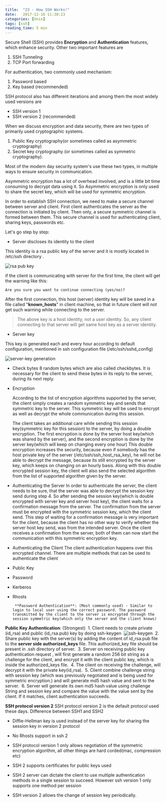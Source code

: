 ```yaml
---
title:  "23 - How SSH Works!"
date:   2017-12-16 11:30:23
categories: [Unix]
tags: [ssh]
reading_time: 5 min
---
```

Secure Shell (SSH) provides **Encryption** and **Authentication** features, which enhance security.  Other two important features are
1. SSH Tunneling
2. TCP Port forwarding

For authentication, two commonly used mechanism:
1. Password based
2. Key based (recommended)

SSH protocol also has different iterations and among them the most widely used versions are 

 - SSH version 1
 - SSH version 2 (recommended)

When we discuss encryption and data security, there are two types of primarily used cryptographic systems. 

1. Public Key cryptography(or sometimes called as asymmetric cryptography)
2. Secret key cryptography (or sometimes called as symmetric cryptography). 

Most of the modern day security system's use these two types, in multiple ways to ensure security in communication. 

Asymmetric encryption has a lot of overhead involved, and is a little bit time consuming to decrypt data using it. So Asymmetric encryption is only used to share the secret key, which will be used for symmetric encryption.

In order to establish SSH connection, we need to make a secure channel between server and client. First client authenticates the server as the connection is initiated by client. Then only, a secure symmetric channel is formed between them. This secure channel is used for authenticating client, sharing keys, passwords etc. 

Let's go step by step:

 - Server discloses its identity to the client

This identity is a rsa public key of the server and it is mostly located in /etc/ssh directory .

![rsa pub key](https://i.imgur.com/r6Q1tNs.png)

if the client is communicating with server for the first time, the client will get the warning like this:

    Are you sure you want to continue connecting (yes/no)?

After the first connection, this host (server) identity key will be saved in a file called "**known_hosts**" in client machine, so that in future client will not get such warning while connecting to the server.

> The above key is a host identity, not a user identity. So, any client
> connecting to that server will get same host key as a server identity.

 - Server key

This key is generated each and every hour according to default configuration, mentioned in ssh configuration file (/etc/ssh/sshd_config)

![server-key generation](https://i.imgur.com/ZmbwHtm.png)

 - Check bytes
8 random bytes which are also called checkbytes. It is necessary for the client to send these bytes in its reply to the server, during its next reply.

 - Encryption

	According to the list of encryption algorithms supported by the server, the client simply creates a random symmetric key and sends that symmetric key to the server. This symmetric key will be used to encrypt as well as decrypt the whole communication during this session.

	The client takes an additional care while sending this session key(symmetric key for this session) to the server, by doing a double encryption. The first encryption is done by the server host key(which was shared by the server), and the second encryption is done by the server key(which will keep on changing every one hour) This double encryption increases the security, because even if somebody has the host private key of the server (/etc/ssh/ssh_host_rsa_key), he will not be able to decrypt the message, because its still encrypted by the server key, which keeps on changing on an hourly basis. Along with this double encrypted session key, the client will also send the selected algorithm from the list of supported algorithm given by the server.

 - Authenticating the Server
In order to authenticate the server, the client needs to be sure, that the server was able to decrypt the session key send during step 4. So after sending the session key(which is double encrypted with server key and server host key), the client waits for a confirmation message from the server.
The confirmation from the server must be encrypted with the symmetric session key, which the client send. This step of waiting for a confirmation message is very important for the client, because the client has no other way to verify whether the server host key send, was from the intended server.
Once the client receives a confirmation from the server, both of them can now start the communication with this symmetric encryption key.

 - Authenticating the Client
The client authentication happens over this encrypted channel. There are multiple methods that can be used to authenticate the client

 - Public Key
 - Password
 - Kerberos
 - Rhosts

		**Password Authentication**: (Most commonly used) - Similar to login to local user using the correct password. The password transmitted by the client to the server is encrypted through the session symmetric key(which only the server and the client knows)

**Public Key Authentication**: (Strongest)
​	1. Client needs to create private (id_rsa) and public (id_rsa.pub) key by doing ssh-keygen
​				![ssh-keygen](https://i.imgur.com/YGu1O8z.png)
​	2. Share public key with the server(s) by adding the content of id_rsa.pub file to the **server side authorized_keys** file. This authorized_key file should be present in .ssh directory of server.
​	3. Server on receiving public key authentication request , will first generate a random 256 bit string as a challenge for the client, and encrypt it with the client public key, which is inside the authorized_keys file.
​	4. The client on receiving the challenge, will decrypt it with the private key(id_rsa).
​	5. Client combine challenge string with session key (which was previously negotiated and is being used for symmetric encryption.) and will generate md5 hash value and sent to the server.
​	6. Server will generate its own md5 hash value using challenge String and session key and compare the value with the value sent by the client. If it matches, client authentication succeeds.


**SSH protocol version 2**
SSH protocol version 2 is the default protocol used these days. 
Difference between SSH1 and SSH2

 - Diffie-Hellman key is used instead of the server key for sharing the
   session key in version 2 protocol

 - No Rhosts support in ssh 2

 - SSH protocol version 1 only allows negotiation of the symmetric
   encryption algorithm, all other things are hard corded(mac,
   compression etc)

 - SSH 2 supports certificates for public keys used

 - SSH 2 server can dictate the client to use multiple authentication
   methods in a single session to succeed. However ssh version 1 only
   supports one method per session

 - SSH version 2 allows the change of session key periodically.

